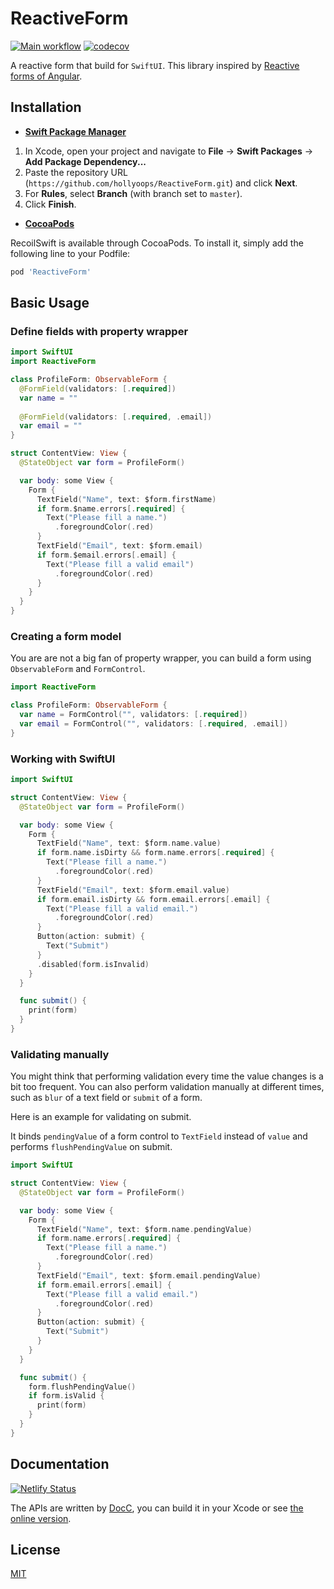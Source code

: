 # ReactiveForm

[![Main workflow](https://github.com/samuraime/ReactiveForm/workflows/Main/badge.svg)](https://github.com/samuraime/ReactiveForm/actions/workflows/main.yml) [![codecov](https://codecov.io/gh/samuraime/ReactiveForm/branch/main/graph/badge.svg?token=0X34NQ63HK)](https://codecov.io/gh/samuraime/ReactiveForm)

A reactive form that build for `SwiftUI`. This library inspired by [Reactive forms of Angular](https://angular.io/guide/reactive-forms).

## Installation

- [**Swift Package Manager**](https://swift.org/package-manager/)

1. In Xcode, open your project and navigate to **File** → **Swift Packages** → **Add Package Dependency...**
2. Paste the repository URL (`https://github.com/hollyoops/ReactiveForm.git`) and click **Next**.
3. For **Rules**, select **Branch** (with branch set to `master`).
4. Click **Finish**.

- [**CocoaPods**](https://cocoapods.org) 

RecoilSwift is available through CocoaPods. To install it, simply add the following line to your Podfile:

```ruby
pod 'ReactiveForm'
```

## Basic Usage

### Define fields with property wrapper

```swift
import SwiftUI
import ReactiveForm

class ProfileForm: ObservableForm {
  @FormField(validators: [.required])
  var name = ""
  
  @FormField(validators: [.required, .email])
  var email = ""
}

struct ContentView: View {
  @StateObject var form = ProfileForm()

  var body: some View {
    Form {
      TextField("Name", text: $form.firstName)
      if form.$name.errors[.required] {
        Text("Please fill a name.")
          .foregroundColor(.red)
      }
      TextField("Email", text: $form.email)
      if form.$email.errors[.email] {
        Text("Please fill a valid email")
          .foregroundColor(.red)
      }
    }
  }
}
```

### Creating a form model

You are are not a big fan of property wrapper, you can build a form using ``ObservableForm`` and ``FormControl``.

```swift
import ReactiveForm

class ProfileForm: ObservableForm {
  var name = FormControl("", validators: [.required])
  var email = FormControl("", validators: [.required, .email])
}
```

### Working with SwiftUI

```swift
import SwiftUI

struct ContentView: View {
  @StateObject var form = ProfileForm()

  var body: some View {
    Form {
      TextField("Name", text: $form.name.value)
      if form.name.isDirty && form.name.errors[.required] {
        Text("Please fill a name.")
          .foregroundColor(.red)
      }
      TextField("Email", text: $form.email.value)
      if form.email.isDirty && form.email.errors[.email] {
        Text("Please fill a valid email.")
          .foregroundColor(.red)
      }
      Button(action: submit) {
        Text("Submit")
      }
      .disabled(form.isInvalid)
    }
  }

  func submit() {
    print(form)
  }
}
```

### Validating manually

You might think that performing validation every time the value changes is a bit too frequent. You can also perform validation manually at different times, such as `blur` of a text field or `submit` of a form.

Here is an example for validating on submit. 

It binds `pendingValue` of a form control to `TextField` instead of `value` and performs `flushPendingValue` on submit.

```swift
import SwiftUI

struct ContentView: View {
  @StateObject var form = ProfileForm()

  var body: some View {
    Form {
      TextField("Name", text: $form.name.pendingValue)
      if form.name.errors[.required] {
        Text("Please fill a name.")
          .foregroundColor(.red)
      }
      TextField("Email", text: $form.email.pendingValue)
      if form.email.errors[.email] {
        Text("Please fill a valid email.")
          .foregroundColor(.red)
      }
      Button(action: submit) {
        Text("Submit")
      }
    }
  }

  func submit() {
    form.flushPendingValue()
    if form.isValid {
      print(form)
    }
  }
}
```


## Documentation

[![Netlify Status](https://api.netlify.com/api/v1/badges/6f9d1a6b-50a6-49d6-91c9-8f842ce8e853/deploy-status)](https://app.netlify.com/sites/sad-liskov-2a1cd8/deploys)

The APIs are written by [DocC](https://developer.apple.com/documentation/docc), you can build it in your Xcode or see [the online version](https://sad-liskov-2a1cd8.netlify.app/documentation/).

## License

[MIT](LICENSE)
